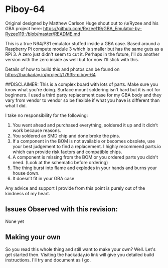# Piboy-64
Original designed by Matthew Carlson
Huge shout out to /u/Ryzee and his GBA project here: https://github.com/Ryzee119/GBA_Emulator-by-Ryzee119-/blob/master/README.md

This is a true N64/PS1 emulator stuffed inside a GBA case. Based around a Raspberry Pi compute module 3 which is smaller but has the same guts as a RPi 3. A zero just didn't seem to cut it. Perhaps in the future, I'll do another version with the zero inside as well but for now I'll stick with this.

Details of how to build this and photos can be found on https://hackaday.io/project/17935-piboy-64

##DISCLAIMER:
This is a complex board with lots of parts. Make sure you know what you're doing. Surface mount soldering isn't hard but it is not for beginners. I used a third party replacement case for my GBA body and they vary from vendor to vendor so be flexible if what you have is different than what I did.

I take no responsibility for the following:

1.	You went ahead and purchased everything, soldered it up and it didn’t work because reasons.
2.	You soldered an SMD chip and done broke the pins.
3.	If a component in the BOM is not available or becomes obsolete, use your best judgement to find a replacement. I highly recommend parts.io which can provide risk factors and compatible chips.
4.	A component is missing from the BOM or you ordered parts you didn't need. (Look at the schematic before ordering)
5.	The thing burst into flame and explodes in your hands and burns your house down.
6.	It doesn’t fit in your GBA case


Any advice and support I provide from this point is purely out of the kindness of my heart.

## Issues Observed with this revision:
None yet

## Making your own
So you read this whole thing and still want to make your own? Well. Let's get started then. Visiting the hackaday.io link will give you detailed build instructions. I'll try and document as I go.
